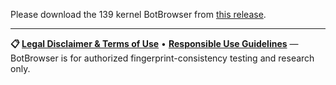 Please download the 139 kernel BotBrowser from [this release](https://github.com/botswin/BotBrowser/releases/tag/v139-20250902).

---

**📋 [Legal Disclaimer & Terms of Use](https://github.com/botswin/BotBrowser/blob/main/DISCLAIMER.md)** • **[Responsible Use Guidelines](https://github.com/botswin/BotBrowser/blob/main/RESPONSIBLE_USE.md)** — BotBrowser is for authorized fingerprint-consistency testing and research only.
